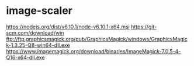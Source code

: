 # image-scaler


https://nodejs.org/dist/v6.10.1/node-v6.10.1-x64.msi
https://git-scm.com/download/win
ftp://ftp.graphicsmagick.org/pub/GraphicsMagick/windows/GraphicsMagick-1.3.25-Q8-win64-dll.exe
https://www.imagemagick.org/download/binaries/ImageMagick-7.0.5-4-Q16-x64-dll.exe
